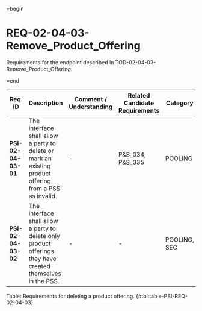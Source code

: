 =begin

# REQ-02-04-03-Remove_Product_Offering

Requirements for the endpoint described in TOD-02-04-03-Remove_Product_Offering.

=end

| Req. ID                        | Description                         | Comment / Understanding                  | Related Candidate Requirements | Category                       |
| ------------------------------ | ----------------------------------- | ---------------------------------------- | ------------------------------ | ------------------------------ |
| __PSI-02-04-03-01__ | The interface shall allow a party to delete or mark an existing product offering from a PSS as invalid. | -                       | P&S_034, P&S_035               | POOLING      |
| __PSI-02-04-03-02__ | The interface shall allow a party to delete only product offerings they have created themselves in the PSS.         | -                       | -                              | POOLING, SEC |

Table: Requirements for deleting a product offering. {#tbl:table-PSI-REQ-02-04-03}
